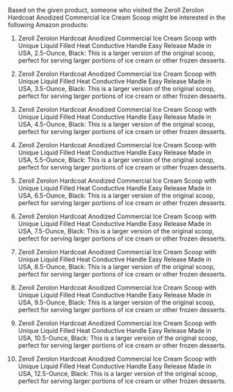 Based on the given product, someone who visited the Zeroll Zerolon Hardcoat Anodized Commercial Ice Cream Scoop might be interested in the following Amazon products:

1. Zeroll Zerolon Hardcoat Anodized Commercial Ice Cream Scoop with Unique Liquid Filled Heat Conductive Handle Easy Release Made in USA, 2.5-Ounce, Black: This is a larger version of the original scoop, perfect for serving larger portions of ice cream or other frozen desserts.

2. Zeroll Zerolon Hardcoat Anodized Commercial Ice Cream Scoop with Unique Liquid Filled Heat Conductive Handle Easy Release Made in USA, 3.5-Ounce, Black: This is a larger version of the original scoop, perfect for serving larger portions of ice cream or other frozen desserts.

3. Zeroll Zerolon Hardcoat Anodized Commercial Ice Cream Scoop with Unique Liquid Filled Heat Conductive Handle Easy Release Made in USA, 4.5-Ounce, Black: This is a larger version of the original scoop, perfect for serving larger portions of ice cream or other frozen desserts.

4. Zeroll Zerolon Hardcoat Anodized Commercial Ice Cream Scoop with Unique Liquid Filled Heat Conductive Handle Easy Release Made in USA, 5.5-Ounce, Black: This is a larger version of the original scoop, perfect for serving larger portions of ice cream or other frozen desserts.

5. Zeroll Zerolon Hardcoat Anodized Commercial Ice Cream Scoop with Unique Liquid Filled Heat Conductive Handle Easy Release Made in USA, 6.5-Ounce, Black: This is a larger version of the original scoop, perfect for serving larger portions of ice cream or other frozen desserts.

6. Zeroll Zerolon Hardcoat Anodized Commercial Ice Cream Scoop with Unique Liquid Filled Heat Conductive Handle Easy Release Made in USA, 7.5-Ounce, Black: This is a larger version of the original scoop, perfect for serving larger portions of ice cream or other frozen desserts.

7. Zeroll Zerolon Hardcoat Anodized Commercial Ice Cream Scoop with Unique Liquid Filled Heat Conductive Handle Easy Release Made in USA, 8.5-Ounce, Black: This is a larger version of the original scoop, perfect for serving larger portions of ice cream or other frozen desserts.

8. Zeroll Zerolon Hardcoat Anodized Commercial Ice Cream Scoop with Unique Liquid Filled Heat Conductive Handle Easy Release Made in USA, 9.5-Ounce, Black: This is a larger version of the original scoop, perfect for serving larger portions of ice cream or other frozen desserts.

9. Zeroll Zerolon Hardcoat Anodized Commercial Ice Cream Scoop with Unique Liquid Filled Heat Conductive Handle Easy Release Made in USA, 10.5-Ounce, Black: This is a larger version of the original scoop, perfect for serving larger portions of ice cream or other frozen desserts.

10. Zeroll Zerolon Hardcoat Anodized Commercial Ice Cream Scoop with Unique Liquid Filled Heat Conductive Handle Easy Release Made in USA, 12.5-Ounce, Black: This is a larger version of the original scoop, perfect for serving larger portions of ice cream or other frozen desserts.